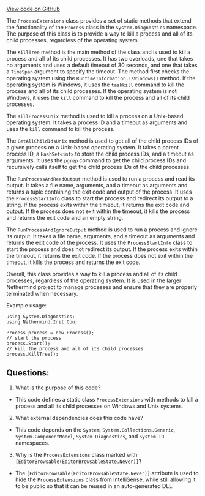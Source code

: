 [View code on GitHub](https://github.com/NethermindEth/nethermind/src/Nethermind/Nethermind.Init/Cpu/ProcessExtensions.cs)

The `ProcessExtensions` class provides a set of static methods that extend the functionality of the `Process` class in the `System.Diagnostics` namespace. The purpose of this class is to provide a way to kill a process and all of its child processes, regardless of the operating system. 

The `KillTree` method is the main method of the class and is used to kill a process and all of its child processes. It has two overloads, one that takes no arguments and uses a default timeout of 30 seconds, and one that takes a `TimeSpan` argument to specify the timeout. The method first checks the operating system using the `RuntimeInformation.IsWindows()` method. If the operating system is Windows, it uses the `taskkill` command to kill the process and all of its child processes. If the operating system is not Windows, it uses the `kill` command to kill the process and all of its child processes. 

The `KillProcessUnix` method is used to kill a process on a Unix-based operating system. It takes a process ID and a timeout as arguments and uses the `kill` command to kill the process. 

The `GetAllChildIdsUnix` method is used to get all of the child process IDs of a given process on a Unix-based operating system. It takes a parent process ID, a `HashSet<int>` to store the child process IDs, and a timeout as arguments. It uses the `pgrep` command to get the child process IDs and recursively calls itself to get the child process IDs of the child processes. 

The `RunProcessAndReadOutput` method is used to run a process and read its output. It takes a file name, arguments, and a timeout as arguments and returns a tuple containing the exit code and output of the process. It uses the `ProcessStartInfo` class to start the process and redirect its output to a string. If the process exits within the timeout, it returns the exit code and output. If the process does not exit within the timeout, it kills the process and returns the exit code and an empty string. 

The `RunProcessAndIgnoreOutput` method is used to run a process and ignore its output. It takes a file name, arguments, and a timeout as arguments and returns the exit code of the process. It uses the `ProcessStartInfo` class to start the process and does not redirect its output. If the process exits within the timeout, it returns the exit code. If the process does not exit within the timeout, it kills the process and returns the exit code. 

Overall, this class provides a way to kill a process and all of its child processes, regardless of the operating system. It is used in the larger Nethermind project to manage processes and ensure that they are properly terminated when necessary. 

Example usage:

```
using System.Diagnostics;
using Nethermind.Init.Cpu;

Process process = new Process();
// start the process
process.Start();
// kill the process and all of its child processes
process.KillTree();
```
## Questions: 
 1. What is the purpose of this code?
- This code defines a static class `ProcessExtensions` with methods to kill a process and all its child processes on Windows and Unix systems.

2. What external dependencies does this code have?
- This code depends on the `System`, `System.Collections.Generic`, `System.ComponentModel`, `System.Diagnostics`, and `System.IO` namespaces.

3. Why is the `ProcessExtensions` class marked with `[EditorBrowsable(EditorBrowsableState.Never)]`?
- The `[EditorBrowsable(EditorBrowsableState.Never)]` attribute is used to hide the `ProcessExtensions` class from IntelliSense, while still allowing it to be public so that it can be reused in an auto-generated DLL.